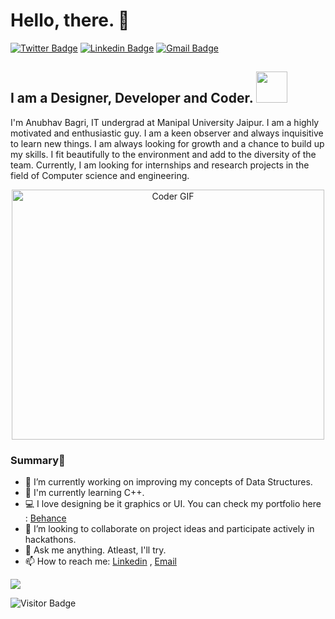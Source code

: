 # Hello, there. 👋
[![Twitter Badge](https://img.shields.io/badge/-@oyebagri-1ca0f1?style=flat-square&labelColor=1ca0f1&logo=twitter&logoColor=white&link=https://twitter.com/oyebagri)](https://twitter.com/oyebagri) [![Linkedin Badge](https://img.shields.io/badge/-Anubhav-Bagri-blue?style=flat-square&logo=Linkedin&logoColor=white&link=https://www.linkedin.com/in/anubhav-bagri-72a662190/)](https://www.linkedin.com/in/anubhav-bagri-72a662190/)
[![Gmail Badge](https://img.shields.io/badge/-anubhavbagri01@gmail.com-c14438?style=flat-square&logo=Gmail&logoColor=white&link=mailto:anubhavbagri01@gmail.com)](mailto:anubhavbagri01@gmail.com)

## I am a Designer, Developer and Coder. <img src="https://media.giphy.com/media/mGcNjsfWAjY5AEZNw6/giphy.gif" width="50">

I'm Anubhav Bagri, IT undergrad at Manipal University Jaipur. I am a highly motivated and enthusiastic guy. I am a keen observer and always inquisitive to learn new things. I am always looking for growth and a chance to build up my skills. I fit beautifully to the environment and add to the diversity of the team. Currently, I am looking for internships and research projects in the field of Computer science and engineering.

<p  align="center"><img src="https://media.giphy.com/media/SWoSkN6DxTszqIKEqv/giphy.gif" alt="Coder GIF" width="500" height="400">

### Summary👋
- 🔭 I’m currently working on improving my concepts of Data Structures.
- 🌱 I'm currently learning C++.
- 💻 I love designing be it graphics or UI. You can check my portfolio here : [Behance](https://www.behance.net/anubhavbagri)
- 👯 I’m looking to collaborate on project ideas and participate actively in hackathons.
- 💬 Ask me anything. Atleast, I'll try. 
- 📫 How to reach me: [Linkedin](https://www.linkedin.com/in/anubhav-bagri-72a662190/) , [Email](mailto:anubhavbagri01@gmail.com)

![](https://github-readme-stats.vercel.app/api?username=anubhavbagri&show_icons=true)

![Visitor Badge](https://visitor-badge.laobi.icu/badge?page_id=anubhavbagri.anubhavbagri)
